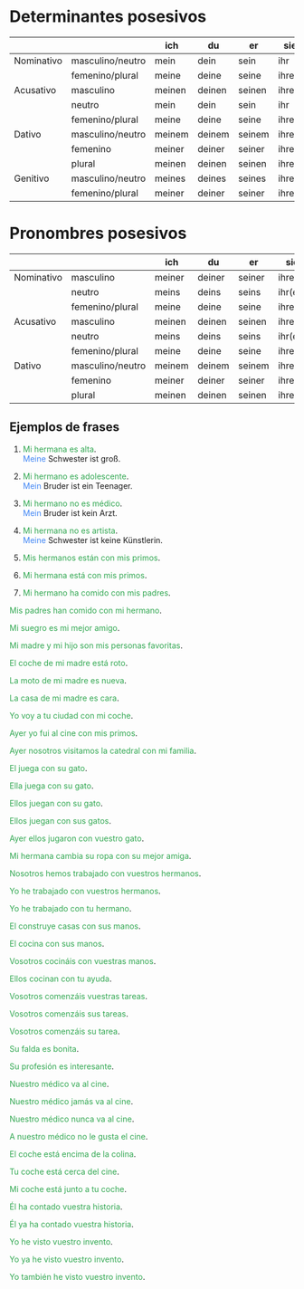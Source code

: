 # Determinantes posesivos

|  |  | ich | du | er | sie | es | wir | ihr | sie |
| --- | --- | --- | --- | --- | --- | --- | --- | --- | --- |
| Nominativo | masculino/neutro | mein | dein | sein | ihr | sein | unser | euer | ihr |
| | femenino/plural | meine | deine | seine | ihre | seine | unsere | eure | ihre |
| Acusativo  | masculino | meinen | deinen | seinen | ihren | seinen | unseren | euren | ihren |
| | neutro | mein | dein | sein | ihr | sein | unser | euer | ihr |
| | femenino/plural | meine | deine | seine | ihre | seine | unsere | eure | ihre |
| Dativo | masculino/neutro | meinem | deinem | seinem | ihrem | seinem | unserem | eurem | ihrem |
| | femenino | meiner | deiner | seiner | ihrer | seiner | unserer | eurer | ihrer |
| | plural | meinen | deinen | seinen | ihren | seinen | unseren | euren | ihren |
| Genitivo | masculino/neutro | meines | deines | seines | ihres | seines | unseres | eures | ihres |
| | femenino/plural | meiner | deiner | seiner | ihrer | seiner | unserer | eurer | ihrer |


# Pronombres posesivos

|  |  | ich | du | er | sie | es | wir | ihr | sie |
| --- | --- | --- | --- | --- | --- | --- | --- | --- | --- |
| Nominativo | masculino | meiner | deiner | seiner | ihrer | seiner | unserer | eurer | ihrer |
| | neutro | meins | deins | seins | ihr(e)s | seins | unseres | eures | ihr(e)s |
| | femenino/plural | meine | deine | seine | ihre | seine | unsere | eure | ihre |
| Acusativo | masculino | meinen | deinen | seinen | ihren | seinen | unseren | euren | ihren |
| | neutro | meins | deins | seins | ihr(e)s | seins | unseres | eures | ihr(e)s |
| | femenino/plural | meine | deine | seine | ihre | seine | unsere | eure | ihre |
| Dativo | masculino/neutro | meinem | deinem | seinem | ihrem | seinem | unserem | eurem | ihrem |
| | femenino | meiner | deiner | seiner | ihrer | seiner | unserer | eurer | ihrer |
| | plural | meinen | deinen | seinen | ihren | seinen | unseren | euren | ihren |

## Ejemplos de frases

1. <span style="color:#32a852">Mi hermana es alta</span>. <br>
<span style="color:#4287f5">Meine</span> Schwester ist groß.

2. <span style="color:#32a852">Mi hermano es adolescente</span>. <br>
<span style="color:#4287f5">Mein</span> Bruder ist ein Teenager.

3. <span style="color:#32a852">Mi hermano no es médico</span>. <br>
<span style="color:#4287f5">Mein</span> Bruder ist kein Arzt.

4. <span style="color:#32a852">Mi hermana no es artista</span>. <br>
<span style="color:#4287f5">Meine</span> Schwester ist keine Künstlerin.

5. <span style="color:#32a852">Mis hermanos están con mis primos</span>. <br>

6. <span style="color:#32a852">Mi hermana está con mis primos</span>. <br>

7. <span style="color:#32a852">Mi hermano ha comido con mis padres</span>. <br>

<span style="color:#32a852">Mis padres han comido con mi hermano</span>. <br>

<span style="color:#32a852">Mi suegro es mi mejor amigo</span>. <br>

<span style="color:#32a852">Mi madre y mi hijo son mis personas favoritas</span>. <br>

<span style="color:#32a852">El coche de mi madre está roto</span>. <br>

<span style="color:#32a852">La moto de mi madre es nueva</span>. <br>

<span style="color:#32a852">La casa de mi madre es cara</span>. <br>

<span style="color:#32a852">Yo voy a tu ciudad con mi coche</span>. <br>

<span style="color:#32a852">Ayer yo fui al cine con mis primos</span>. <br>

<span style="color:#32a852">Ayer nosotros visitamos la catedral con mi familia</span>. <br>

<span style="color:#32a852">El juega con su gato</span>. <br>

<span style="color:#32a852">Ella juega con su gato</span>. <br>

<span style="color:#32a852">Ellos juegan con su gato</span>. <br>

<span style="color:#32a852">Ellos juegan con sus gatos</span>. <br>

<span style="color:#32a852">Ayer ellos jugaron con vuestro gato</span>. <br>

<span style="color:#32a852">Mi hermana cambia su ropa con su mejor amiga</span>. <br>

<span style="color:#32a852">Nosotros hemos trabajado con vuestros hermanos</span>. <br>

<span style="color:#32a852">Yo he trabajado con vuestros hermanos</span>. <br>

<span style="color:#32a852">Yo he trabajado con tu hermano</span>. <br>

<span style="color:#32a852">El construye casas con sus manos</span>. <br>

<span style="color:#32a852">El cocina con sus manos</span>. <br>

<span style="color:#32a852">Vosotros cocináis con vuestras manos</span>. <br>

<span style="color:#32a852">Ellos cocinan con tu ayuda</span>. <br>

<span style="color:#32a852">Vosotros comenzáis vuestras tareas</span>. <br>

<span style="color:#32a852">Vosotros comenzáis sus tareas</span>. <br>

<span style="color:#32a852">Vosotros comenzáis su tarea</span>. <br>

<span style="color:#32a852">Su falda es bonita</span>. <br>

<span style="color:#32a852">Su profesión es interesante</span>. <br>

<span style="color:#32a852">Nuestro médico va al cine</span>. <br>

<span style="color:#32a852">Nuestro médico jamás va al cine</span>. <br>

<span style="color:#32a852">Nuestro médico nunca va al cine</span>. <br>

<span style="color:#32a852">A nuestro médico no le gusta el cine</span>. <br>

<span style="color:#32a852">El coche está encima de la colina</span>. <br>

<span style="color:#32a852">Tu coche está cerca del cine</span>. <br>

<span style="color:#32a852">Mi coche está junto a tu coche</span>. <br>

<span style="color:#32a852">Él ha contado vuestra historia</span>. <br>

<span style="color:#32a852">Él ya ha contado vuestra historia</span>. <br>

<span style="color:#32a852">Yo he visto vuestro invento</span>. <br>

<span style="color:#32a852">Yo ya he visto vuestro invento</span>. <br>

<span style="color:#32a852">Yo también he visto vuestro invento</span>. <br>
